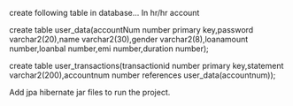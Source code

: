 create following table in database...
In hr/hr account

create table user_data(accountNum number primary key,password varchar2(20),name varchar2(30),gender varchar2(8),loanamount number,loanbal number,emi number,duration number);

create table user_transactions(transactionid number primary key,statement varchar2(200),accountnum number references user_data(accountnum));

Add jpa hibernate jar files to run the project.
